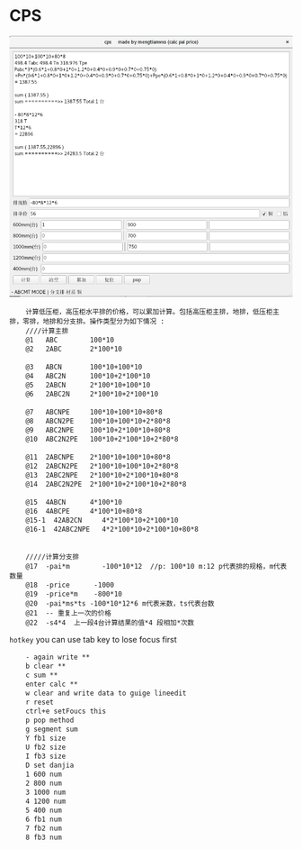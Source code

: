 CPS
===
![image](https://github.com/mengtianwxs/cps/blob/master/images/preview.png)

        计算低压柜，高压柜水平排的价格，可以累加计算。包括高压柜主排，地排，低压柜主排，零排，地排和分支排。操作类型分为如下情况 :
        ////计算主排
        @1   ABC        100*10
        @2   2ABC       2*100*10

        @3   ABCN       100*10+100*10
        @4   ABC2N      100*10+2*100*10
        @5   2ABCN      2*100*10+100*10
        @6   2ABC2N     2*100*10+2*100*10

        @7   ABCNPE     100*10+100*10+80*8
        @8   ABCN2PE    100*10+100*10+2*80*8
        @9   ABC2NPE    100*10+2*100*10+80*8
        @10  ABC2N2PE   100*10+2*100*10+2*80*8

        @11  2ABCNPE    2*100*10+100*10+80*8
        @12  2ABCN2PE   2*100*10+100*10+2*80*8
        @13  2ABC2NPE   2*100*10+2*100*10+80*8
        @14  2ABC2N2PE  2*100*10+2*100*10+2*80*8

        @15  4ABCN      4*100*10
        @16  4ABCPE     4*100*10+80*8
        @15-1  42AB2CN     4*2*100*10+2*100*10
        @16-1  42ABC2NPE   4*2*100*10+2*100*10+80*8


        /////计算分支排
        @17  -pai*m        -100*10*12  //p: 100*10 m:12 p代表排的规格，m代表数量
        @18  -price      -1000
        @19  -price*m    -800*10
        @20  -pai*ms*ts -100*10*12*6 m代表米数，ts代表台数
        @21  -- 重复上一次的价格
        @22  -s4*4  上一段4台计算结果的值*4 段相加*次数


`hotkey`
        you can use tab key to lose focus first

        - again write **
        b clear **
        c sum **
        enter calc **
        w clear and write data to guige lineedit
        r reset
        ctrl+e setFoucs this
        p pop method
        g segment sum
        Y fb1 size
        U fb2 size
        I fb3 size
        D set danjia
        1 600 num
        2 800 num
        3 1000 num
        4 1200 num
        5 400 num
        6 fb1 num
        7 fb2 num
        8 fb3 num





